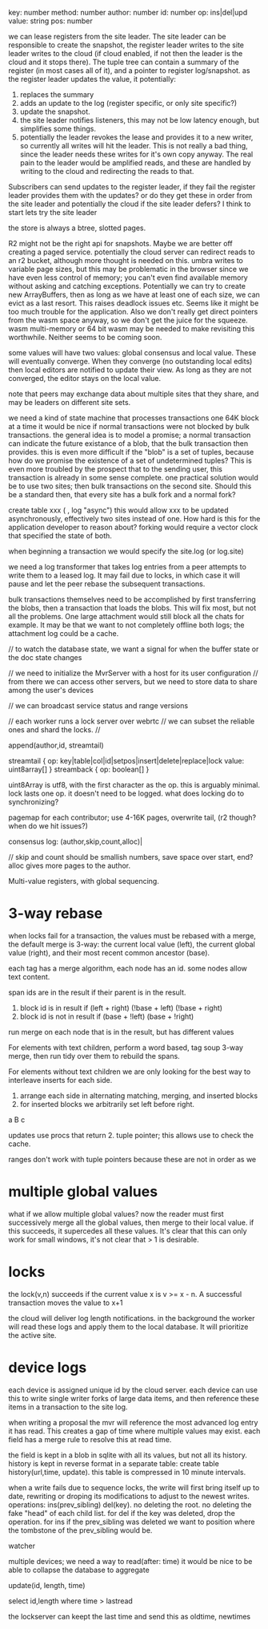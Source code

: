 
key: number
method: number
author: number
id: number
op: ins|del|upd
value: string
pos: number

we can lease registers from the site leader. The site leader can be responsible to create the snapshot, the register leader writes to the site leader writes to the cloud (if cloud enabled, if not then the leader is the cloud and it stops there). The tuple tree can contain a summary of the register (in most cases all of it), and a pointer to register log/snapshot. as the register leader updates the value, it potentially:
1) replaces the summary
2) adds an update to the log (register specific, or only site specific?)
3) update the snapshot.
4) the site leader notifies listeners, this may not be low latency enough, but simplifies some things.
5) potentially the leader revokes the lease and provides it to a new writer, so currently all writes will hit the leader. This is not really a bad thing, since the leader needs these writes for it's own copy anyway. The real pain to the leader would be amplified reads, and these are handled by writing to the cloud and redirecting the reads to that.


Subscribers can send updates to the register leader, if they fail the register leader provides them with the updates? or do they get these in order from the site leader and potentially the cloud if the site leader defers? I think to start lets try the site leader 

the store is always a btree, slotted pages.

R2 might not be the right api for snapshots. Maybe we are better off creating a paged service. potentially the cloud server can redirect reads to an r2 bucket, although more thought is needed on this. umbra writes to variable page sizes, but this may be problematic in the browser since we have even less control of memory; you can't even find available memory without asking and catching exceptions. Potentially we can try to create new ArrayBuffers, then as long as we have at least one of each size, we can evict as a last resort. This raises deadlock issues etc. Seems like it might be too much trouble for the application. Also we don't really get direct pointers from the wasm space anyway, so we don't get the juice for the squeeze. wasm multi-memory or 64 bit wasm may be needed to make revisiting this worthwhile. Neither seems to be coming soon.

some values will have two values: global consensus and local value. These will eventually converge. When they converge (no outstanding local edits) then local editors are notified to update their view. As long as they are not converged, the editor stays on the local value.

note that peers may exchange data about multiple sites that they share, and may be leaders on different site sets.

we need a kind of state machine that processes transactions one 64K block at a time
it would be nice if normal transactions were not blocked by bulk transactions. the general idea is to model a promise; a normal transaction can indicate the future existance of a blob, that the bulk transaction then provides. this is even more difficult if the "blob" is a set of tuples, because how do we promise the existence of a set of undetermined tuples? This is even more troubled by the prospect that to the sending user, this transaction is already in some sense complete. 
one practical solution would be to use two sites; then bulk transactions on the second site. Should this be a standard then, that every site has a bulk fork and a normal fork?

create table xxx (      , log "async")
this would allow xxx to be updated asynchronously, effectively two sites instead of one. How hard is this for the application developer to reason about? forking would require a vector clock that specified the state of both.

when beginning a transaction we would specify the site.log (or log.site)

we need a log transformer that takes log entries from a peer attempts to write them to a leased log. It may fail due to locks, in which case it will pause and let the peer rebase the subsequent transactions.

bulk transactions themselves need to be accomplished by first transferring the blobs, then a transaction that loads the blobs. This will fix most, but not all the problems. One large attachment would still block all the chats for example. It may be that we want to not completely offline both logs; the attachment log could be a cache.


// to watch the database state, we want a signal for when the buffer state or the doc state changes



// we need to initialize the MvrServer with a host for its user configuration
// from there we can access other servers, but we need to store data to share among the user's devices


// we can broadcast service status and range versions


// each worker runs a lock server over webrtc
// we can subset the reliable ones and shard the locks.
// 

append(author,id, streamtail)

streamtail {
  op: key|table|col|id|setpos|insert|delete|replace|lock
  value: uint8array[]
}
streamback {
  op: boolean[]
}

uint8Array is utf8, with the first character as the op.
this is arguably minimal.
lock lasts one op. it doesn't need to be logged.
what does locking do to synchronizing? 



pagemap for each contributor; use 4-16K pages, overwrite tail, (r2 though? when do we hit issues?)

consensus log:
(author,skip,count,alloc)|

 // skip and count should be smallish numbers, save space over start, end? alloc gives more pages to the author.



Multi-value registers, with global sequencing.

# 3-way rebase

when locks fail for a transaction, the values must be rebased with a merge, the default merge is 3-way: the current local value (left), the current global value (right), and their most recent common ancestor (base).

each tag has a merge algorithm, each node has an id. some nodes allow text content.

span ids are in the result if their parent is in the result.

1. block id is in result if
  (left + right)
  (!base + left)
  (!base + right)
2. block id is not in result if
  (base + !left)
  (base + !right)

run merge on each node that is in the result, but has different values

For elements with text children, perform a word based, tag soup 3-way merge, then run tidy over them to rebuild the spans.

For elements without text children we are only looking for the best way to interleave inserts for each side.
1. arrange each side in alternating matching, merging, and inserted blocks
2. for inserted blocks we arbitrarily set left before right.

a B c 

updates use procs that return
2. tuple pointer; this allows use to check the cache.




ranges don't work with tuple pointers because these are not in order
as we 

# multiple global values

what if we allow multiple global values? now the reader must first successively merge all the global values, then merge to their local value. if this succeeds, it supercedes all these values. It's clear that this can only work for small windows, it's not clear that > 1 is desirable. 


# locks
the lock(v,n) succeeds if the current value x is  v >= x - n. A successful transaction moves the value to x+1


the cloud will deliver log length notifications. in the background the worker will read these logs and apply them to the local database. It will prioritize the active site.

# device logs

each device is assigned unique id by the cloud server. each device can use this to write single writer forks of large data items, and then reference these items in a transaction to the site log.

when writing a proposal the mvr will reference the most advanced log entry it has read. This creates a gap of time where multiple values may exist. each field has a merge rule to resolve this at read time.

the field is kept in a blob in sqlite with all its values, but not all its history. history is kept in reverse format in a separate table: create table history(url,time, update). this table is compressed in 10 minute intervals.

when a write fails due to sequence locks, the write will first bring itself up to date, rewriting or droping its modifications to adjust to the newest writes.
operations: ins(prev_sibling) del(key). no deleting the root. no deleting the fake "head" of each child list. 
for del if the key was deleted, drop the operation.
for ins if the prev_sibling was deleted we want to position where the tombstone of the prev_sibling would be.


watcher

multiple devices; we need a way to read(after: time)
it would be nice to be able to collapse the database to aggregate

update(id, length, time)

select id,length where time > lastread

the lockserver can keept the last time and send this as oldtime, newtimes

